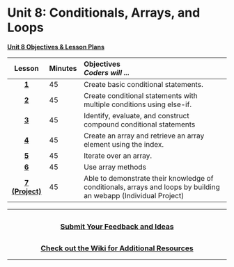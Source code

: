 # Unit 8: Conditionals, Arrays, and Loops
[**Unit 8 Objectives & Lesson Plans**](https://docs.google.com/document/d/1VW1qsxNn6t4kMAU0DEowI2M-dC31vG_4FSBCKByfJL8/edit)

|                                                    Lesson                                                     | Minutes | Objectives <br> _Coders will ..._                                                         |
| :-----: | :---------------------------------------------------------------------------------------- |:----|
| [**1**](https://docs.google.com/presentation/d/1naZ1ApPvTU_iTqAoMSLGhIJdvVHohNX-LbDyWh6vVfU/edit?usp=sharing) |   45    | Create basic conditional statements.                                                      |
| [**2**](https://docs.google.com/presentation/d/1_cdAvB_DOfGYXBGoz1yj49_4F2Jpmxra7RsEG5ptGc4/edit?usp=sharing) |   45    | Create conditional statements with multiple conditions using else-if.                     |
| [**3**](https://docs.google.com/presentation/d/1_3vlwTlywBeXWL4AH2DRAvNnsAbad10C2tODH778cuk/edit?usp=sharing) |   45    | Identify, evaluate, and construct compound conditional statements                         |
| [**4**](https://docs.google.com/presentation/d/16t8KuuCuqQBjKaMA6rFJb1INKS_9gSjKUhr9UZP4Vng/edit?usp=sharing) |   45    | Create an array and retrieve an array element using the index.|
| [**5**](https://docs.google.com/presentation/d/1yg7LZfYXCSk0K7QhbvJn5uF1ydZNMDT2brZyxNie0dM/edit?usp=sharing) |   45    | Iterate over an array. |
| [**6**](https://docs.google.com/presentation/d/1WpLtl7YCZdxkcOy2hm13tHt_tWxhZoZFZB90QApo9V4/edit?usp=sharing) |   45    | Use array methods |
|        [**7 (Project)**](https://docs.google.com/presentation/d/1CS4Reayy03ncxBLatX2GfJLOilCHVgaBfDQTxz12Tk8/edit?usp=sharing)         |  45   | Able to demonstrate their knowledge of conditionals, arrays and loops by building an webapp (Individual Project) |

---
## <h3 align="center"><a href="https://docs.google.com/forms/d/e/1FAIpQLSc4oUNSthmU63TqlzUOOWd3buX3tGVIPRNDm0tsLB_nOONRLQ/viewform">Submit Your Feedback and Ideas</a></h3>

## <h3 align="center"><a href="https://github.com/itscodenation/curriculum-21-22/wiki">Check out the Wiki for Additional Resources</a></h3>

---
